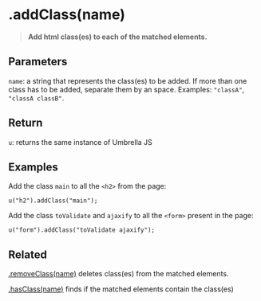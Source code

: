 # .addClass(name)

> **Add html class(es) to each of the matched elements.**



## Parameters

`name`: a string that represents the class(es) to be added. If more than one class has to be added, separate them by an space. Examples: `"classA"`, `"classA classB"`.



## Return

`u`: returns the same instance of Umbrella JS



## Examples

Add the class `main` to all the `<h2>` from the page:

    u("h2").addClass("main");

Add the class `toValidate` and `ajaxify` to all the `<form>` present in the page:

    u("form").addClass("toValidate ajaxify");



## Related

[.removeClass(name)](/docs/removeclass) deletes class(es) from the matched elements.

[.hasClass(name)](/docs/hasclass) finds if the matched elements contain the class(es)
